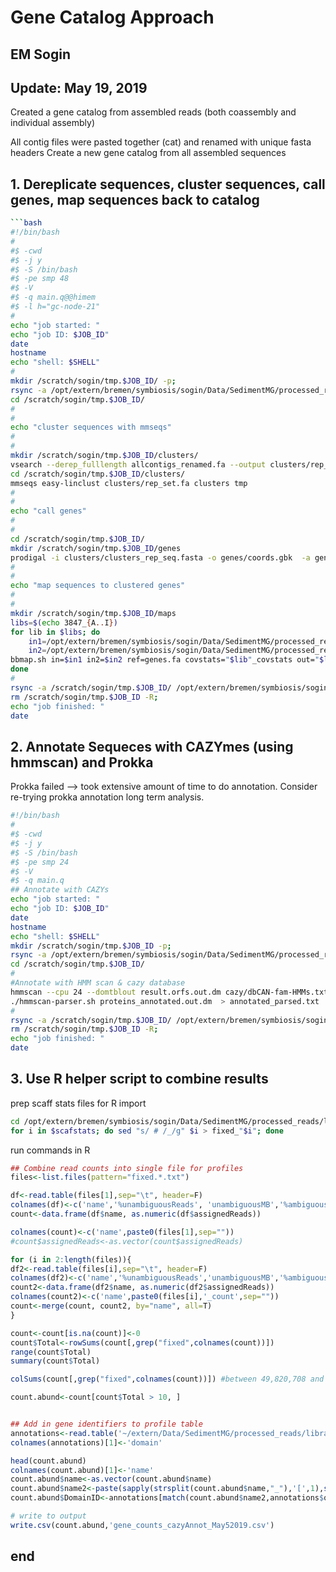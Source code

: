 # Gene Catalog Approach 
## EM Sogin 
## Update: May 19, 2019

Created a gene catalog from assembled reads (both coassembly and individual assembly)

All contig files were pasted together (cat) and renamed with unique fasta headers
Create a new gene catalog from all assembled sequences 


## 1. Dereplicate sequences, cluster sequences, call genes, map sequences back to catalog
```bash
```bash
#!/bin/bash
#
#$ -cwd
#$ -j y
#$ -S /bin/bash
#$ -pe smp 48
#$ -V
#$ -q main.q@@himem
#$ -l h="gc-node-21"
#
echo "job started: " 
echo "job ID: $JOB_ID"
date
hostname
echo "shell: $SHELL"
#
mkdir /scratch/sogin/tmp.$JOB_ID/ -p; 
rsync -a /opt/extern/bremen/symbiosis/sogin/Data/SedimentMG/processed_reads/libraries/library_3847/gene_catalog2/maps/ /scratch/sogin/tmp.$JOB_ID/
cd /scratch/sogin/tmp.$JOB_ID/
#
#
echo "cluster sequences with mmseqs"
#
#
mkdir /scratch/sogin/tmp.$JOB_ID/clusters/
vsearch --derep_fulllength allcontigs_renamed.fa --output clusters/rep_set.fa  --relabel group --relabel_keep
cd /scratch/sogin/tmp.$JOB_ID/clusters/
mmseqs easy-linclust clusters/rep_set.fa clusters tmp
#
#
echo "call genes"
#
#
cd /scratch/sogin/tmp.$JOB_ID/
mkdir /scratch/sogin/tmp.$JOB_ID/genes
prodigal -i clusters/clusters_rep_seq.fasta -o genes/coords.gbk  -a genes/orfs.faa  -p meta -d genes/genes.fa
#
#
echo "map sequences to clustered genes" 
#
#
mkdir /scratch/sogin/tmp.$JOB_ID/maps
libs=$(echo 3847_{A..I})
for lib in $libs; do
    in1=/opt/extern/bremen/symbiosis/sogin/Data/SedimentMG/processed_reads/libraries/library_3847/$lib/assembly/spades/corrected/${lib}_highfreq_kmers_1.00.0_0.cor.fastq.gz;
    in2=/opt/extern/bremen/symbiosis/sogin/Data/SedimentMG/processed_reads/libraries/library_3847/$lib/assembly/spades/corrected/${lib}_highfreq_kmers_2.00.0_0.cor.fastq.gz;
bbmap.sh in=$in1 in2=$in2 ref=genes.fa covstats="$lib"_covstats out="$lib".bam scafstats="$lib"_scafstats.txt statsfile="$lib"_stderr;
done
#
rsync -a /scratch/sogin/tmp.$JOB_ID/ /opt/extern/bremen/symbiosis/sogin/Data/SedimentMG/processed_reads/libraries/library_3847/gene_catalog2/maps/;
rm /scratch/sogin/tmp.$JOB_ID -R;
echo "job finished: "
date
```
## 2. Annotate Sequeces with CAZYmes (using hmmscan) and Prokka 
Prokka failed --> took extensive amount of time to do annotation. Consider re-trying prokka annotation long term analysis. 

```bash
#!/bin/bash
#
#$ -cwd
#$ -j y
#$ -S /bin/bash
#$ -pe smp 24
#$ -V
#$ -q main.q
## Annotate with CAZYs
echo "job started: " 
echo "job ID: $JOB_ID"
date
hostname
echo "shell: $SHELL"
mkdir /scratch/sogin/tmp.$JOB_ID -p; 
rsync -a /opt/extern/bremen/symbiosis/sogin/Data/SedimentMG/processed_reads/libraries/library_3847/gene_catalog2/annotate_me/ /scratch/sogin/tmp.$JOB_ID/
cd /scratch/sogin/tmp.$JOB_ID/
#
#Annotate with HMM scan & cazy database 
hmmscan --cpu 24 --domtblout result.orfs.out.dm cazy/dbCAN-fam-HMMs.txt orfs.faa > result.orfs.out;
./hmmscan-parser.sh proteins_annotated.out.dm  > annotated_parsed.txt
#
rsync -a /scratch/sogin/tmp.$JOB_ID/ /opt/extern/bremen/symbiosis/sogin/Data/SedimentMG/processed_reads/libraries/library_3847/gene_catalog2/annotate_me/;
rm /scratch/sogin/tmp.$JOB_ID -R;
echo "job finished: "
date
```
## 3. Use R helper script to combine results
prep scaff stats files for R import
```bash
cd /opt/extern/bremen/symbiosis/sogin/Data/SedimentMG/processed_reads/libraries/library_3847/gene_catalog2/maps/
for i in $scafstats; do sed "s/ # /_/g" $i > fixed_"$i"; done
```
run commands in R
```r
## Combine read counts into single file for profiles
files<-list.files(pattern="fixed.*.txt")

df<-read.table(files[1],sep="\t", header=F)
colnames(df)<-c('name','%unambiguousReads',	'unambiguousMB','%ambiguousReads','ambiguousMB','unambiguousReads','ambiguousReads',	'assignedReads','assignedBases')
count<-data.frame(df$name, as.numeric(df$assignedReads))

colnames(count)<-c('name',paste0(files[1],sep=""))
#count$assignedReads<-as.vector(count$assignedReads)

for (i in 2:length(files)){
df2<-read.table(files[i],sep="\t", header=F)
colnames(df2)<-c('name','%unambiguousReads','unambiguousMB','%ambiguousReads','ambiguousMB','unambiguousReads','ambiguousReads',	'assignedReads','assignedBases')
count2<-data.frame(df2$name, as.numeric(df2$assignedReads))
colnames(count2)<-c('name',paste0(files[i],'_count',sep=""))
count<-merge(count, count2, by="name", all=T)
}

count<-count[is.na(count)]<-0
count$Total<-rowSums(count[,grep("fixed",colnames(count))])
range(count$Total)
summary(count$Total)

colSums(count[,grep("fixed",colnames(count))]) #between 49,820,708 and 101,056,230 reads maped to catalog

count.abund<-count[count$Total > 10, ]


## Add in gene identifiers to profile table
annotations<-read.table('~/extern/Data/SedimentMG/processed_reads/libraries/library_3847/gene_catalog2/annotate_me/output_orfs/h.out_modified.csv',sep=',',header=T)
colnames(annotations)[1]<-'domain'

head(count.abund)
colnames(count.abund)[1]<-'name'
count.abund$name<-as.vector(count.abund$name)
count.abund$name2<-paste(sapply(strsplit(count.abund$name,"_"),'[',1),sapply(strsplit(count.abund$name,"_"),'[',2),sep="_")
count.abund$DomainID<-annotations[match(count.abund$name2,annotations$query_name),'domain']

# write to output
write.csv(count.abund,'gene_counts_cazyAnnot_May52019.csv')
```

## end















